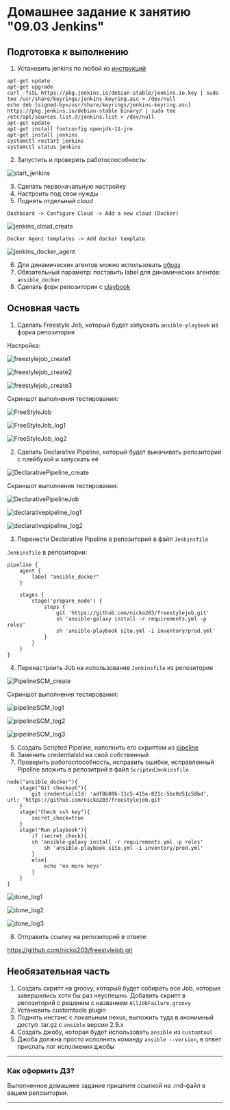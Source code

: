 # Домашнее задание к занятию "09.03 Jenkins"

## Подготовка к выполнению

1. Установить jenkins по любой из [инструкций](https://www.jenkins.io/download/)
```
apt-get update
apt-get upgrade
curl -fsSL https://pkg.jenkins.io/debian-stable/jenkins.io.key | sudo tee /usr/share/keyrings/jenkins-keyring.asc > /dev/null
echo deb [signed-by=/usr/share/keyrings/jenkins-keyring.asc]     https://pkg.jenkins.io/debian-stable binary/ | sudo tee     /etc/apt/sources.list.d/jenkins.list > /dev/null
apt-get update
apt-get install fontconfig openjdk-11-jre
apt-get install jenkins
systemctl restart jenkins
systemctl status jenkins
```
2. Запустить и проверить работоспособность:  

![start_jenkins](start_jenkins.png)

3. Сделать первоначальную настройку
4. Настроить под свои нужды
5. Поднять отдельный cloud

`Dashboard -> Configure Cloud -> Add a new cloud (Docker)`
  
![jenkins_cloud_create](jenkins_cloud_create.png)


`Docker Agent templates -> Add docker template`
  
![jenkins_docker_agent](jenkins_docker_agent.png)


6. Для динамических агентов можно использовать [образ](https://hub.docker.com/repository/docker/aragast/agent)
7. Обязательный параметр: поставить label для динамических агентов: `ansible_docker`
8.  Сделать форк репозитория с [playbook](https://github.com/aragastmatb/example-playbook)

## Основная часть

1. Сделать Freestyle Job, который будет запускать `ansible-playbook` из форка репозитория  

Настройка:

![freestylejob_create1](freestylejob_create1.png)
  
![freestylejob_create2](freestylejob_create2.png)
  
![freestylejob_create3](freestylejob_create3.png)

Скриншот выполнения тестирования:  

![FreeStyleJob](FreeStyleJob.png)
  
![FreeStyleJob_log1](freestylejob_log1.png)
  
![FreeStyleJob_log2](freestylejob_log2.png)


2. Сделать Declarative Pipeline, который будет выкачивать репозиторий с плейбукой и запускать её  

![DeclarativePipeline_create](DeclarativePipeline_create.png)

  
Скриншот выполнения тестирования:
  
![DeclarativePipelineJob](DeclarativePipelineJob.png)
  
![declarativepipeline_log1](declarativepipeline_log1.png)
  
![declarativepipeline_log2](declarativepipeline_log2.png)

3. Перенести Declarative Pipeline в репозиторий в файл `Jenkinsfile`
  
`Jenkinsfile`  в репозитории:  
```
pipeline {
    agent {
        label "ansible_docker"
    }

    stages {
        stage('prepare_node') {
            steps {
                git 'https://github.com/nicko203/freestylejob.git'
                sh 'ansible-galaxy install -r requirements.yml -p roles'
                sh 'ansible-playbook site.yml -i inventory/prod.yml'
            }
        }
    }
}
```
4. Перенастроить Job на использование `Jenkinsfile` из репозитория  

![PipelineSCM_create](PipelineSCM_create.png)
  
Скриншот выполнения тестирования:  

![pipelineSCM_log1](pipelineSCM_log1.png)
  
![pipelineSCM_log2](pipelineSCM_log2.png)
  
![pipelineSCM_log3](pipelineSCM_log3.png)

5. Создать Scripted Pipeline, наполнить его скриптом из [pipeline](./pipeline)
6. Заменить credentialsId на свой собственный
7. Проверить работоспособность, исправить ошибки, исправленный Pipeline вложить в репозитрий в файл `ScriptedJenkinsfile`
```
node("ansible_docker"){
    stage("Git checkout"){
        git credentialsId: 'adf8b006-11c5-415e-821c-5bc0d51c58bd', url: 'https://github.com/nicko203/freestylejob.git'
    }
    stage("Check ssh key"){
        secret_check=true
    }
    stage("Run playbook"){
        if (secret_check){
        sh 'ansible-galaxy install -r requirements.yml -p roles'
            sh 'ansible-playbook site.yml -i inventory/prod.yml'
        }
        else{
            echo 'no more keys'
        }
    }
}
```

![done_log1](done_log1.png)
  
![done_log2](done_log2.png)
  
![done_log3](done_log3.png)


8. Отправить ссылку на репозиторий в ответе:  

https://github.com/nicko203/freestylejob.git

## Необязательная часть

1. Создать скрипт на groovy, который будет собирать все Job, которые завершились хотя бы раз неуспешно. Добавить скрипт в репозиторий с решеним с названием `AllJobFailure.groovy`
2. Установить customtools plugin
3. Поднять инстанс с локальным nexus, выложить туда в анонимный доступ  .tar.gz с `ansible`  версии 2.9.x
4. Создать джобу, которая будет использовать `ansible` из `customtool`
5. Джоба должна просто исполнять команду `ansible --version`, в ответ прислать лог исполнения джобы 

---

### Как оформить ДЗ?

Выполненное домашнее задание пришлите ссылкой на .md-файл в вашем репозитории.

---
